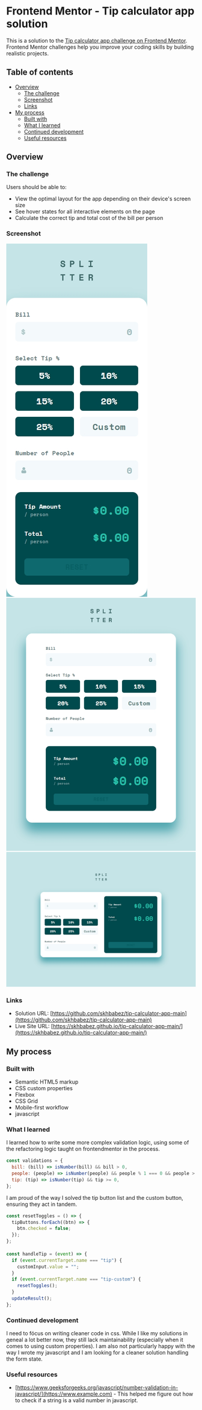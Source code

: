 # Frontend Mentor - Tip calculator app solution

This is a solution to the [Tip calculator app challenge on Frontend Mentor](https://www.frontendmentor.io/challenges/tip-calculator-app-ugJNGbJUX). Frontend Mentor challenges help you improve your coding skills by building realistic projects.

## Table of contents

- [Overview](#overview)
  - [The challenge](#the-challenge)
  - [Screenshot](#screenshot)
  - [Links](#links)
- [My process](#my-process)
  - [Built with](#built-with)
  - [What I learned](#what-i-learned)
  - [Continued development](#continued-development)
  - [Useful resources](#useful-resources)

## Overview

### The challenge

Users should be able to:

- View the optimal layout for the app depending on their device's screen size
- See hover states for all interactive elements on the page
- Calculate the correct tip and total cost of the bill per person

### Screenshot

![](./screenshots/mobile.jpeg)
![](./screenshots/tablet.jpeg)
![](./screenshots/desktop.jpeg)

### Links

- Solution URL: [https://github.com/skhbabez/tip-calculator-app-main](https://github.com/skhbabez/tip-calculator-app-main)
- Live Site URL: [https://skhbabez.github.io/tip-calculator-app-main/](https://skhbabez.github.io/tip-calculator-app-main/)

## My process

### Built with

- Semantic HTML5 markup
- CSS custom properties
- Flexbox
- CSS Grid
- Mobile-first workflow
- javascript

### What I learned

I learned how to write some more complex validation logic, using some of the refactoring logic taught on frontendmentor in the process.

```js
const validations = {
  bill: (bill) => isNumber(bill) && bill > 0,
  people: (people) => isNumber(people) && people % 1 === 0 && people > 0,
  tip: (tip) => isNumber(tip) && tip >= 0,
};
```

I am proud of the way I solved the tip button list and the custom button, ensuring they act in tandem.

```js
const resetToggles = () => {
  tipButtons.forEach((btn) => {
    btn.checked = false;
  });
};

const handleTip = (event) => {
  if (event.currentTarget.name === "tip") {
    customInput.value = "";
  }
  if (event.currentTarget.name === "tip-custom") {
    resetToggles();
  }
  updateResult();
};
```

### Continued development

I need to fócus on writing cleaner code in css. While I like my solutions in geneal a lot better now, they still lack maintainability (especially when it comes to using custom properties). I am also not particularly happy with the way I wrote my javascript and I am looking for a cleaner solution handling the form state.

### Useful resources

- [https://www.geeksforgeeks.org/javascript/number-validation-in-javascript/](https://www.example.com) - This helped me figure out how to check if a string is a valid number in javascript.
